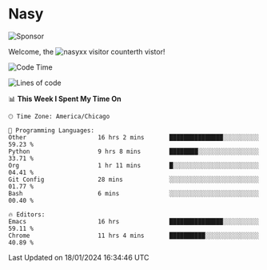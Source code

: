 # Nasy

<!--
<p align="center">
<img height="200" src="https://github-readme-stats.vercel.app/api?username=nasyxx&count_private=true&show_icons=true&theme=dracula&include_all_commits=true"/>
<img height="200" src="https://github-readme-stats.vercel.app/api/top-langs/?username=nasyxx&theme=dracula&hide=html,jupyter+notebook&count_private=true&show_icons=true"/>
</p>

  
----------------
-->

![Sponsor](https://img.shields.io/static/v1.svg?label=Sponsor&message=%E2%9D%A4&logo=GitHub&style=flat&color=pink)
 
Welcome, the ![nasyxx visitor counter](https://count.getloli.com/get/@nasyxx?theme=rule34)th vistor!
 
<!--START_SECTION:waka-->
![Code Time](http://img.shields.io/badge/Code%20Time-4%2C234%20hrs%2055%20mins-blue)

![Lines of code](https://img.shields.io/badge/From%20Hello%20World%20I%27ve%20Written-6.3%20million%20lines%20of%20code-blue)

📊 **This Week I Spent My Time On** 

```text
🕑︎ Time Zone: America/Chicago

💬 Programming Languages: 
Other                    16 hrs 2 mins       ███████████████░░░░░░░░░░   59.23 % 
Python                   9 hrs 8 mins        ████████░░░░░░░░░░░░░░░░░   33.71 % 
Org                      1 hr 11 mins        █░░░░░░░░░░░░░░░░░░░░░░░░   04.41 % 
Git Config               28 mins             ░░░░░░░░░░░░░░░░░░░░░░░░░   01.77 % 
Bash                     6 mins              ░░░░░░░░░░░░░░░░░░░░░░░░░   00.40 % 

🔥 Editors: 
Emacs                    16 hrs              ███████████████░░░░░░░░░░   59.11 % 
Chrome                   11 hrs 4 mins       ██████████░░░░░░░░░░░░░░░   40.89 % 
```


 Last Updated on 18/01/2024 16:34:46 UTC
<!--END_SECTION:waka-->

<!-- ![visitors](https://visitor-badge.laobi.icu/badge?page_id=nasyxx.nasyxx) -->
